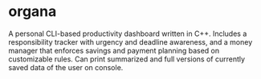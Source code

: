 # organa
A personal CLI-based productivity dashboard written in C++. Includes a responsibility tracker with urgency and deadline awareness, and a money manager that enforces savings and payment planning based on customizable rules. Can print summarized and full versions of currently saved data of the user on console.
